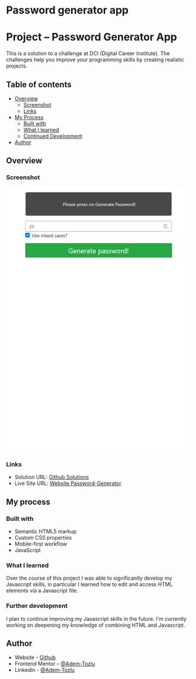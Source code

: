 # Password generator app

# Project – Password Generator App

This is a solution to a challenge at DCI (Digital Career Institute). The challenges help you improve your programming skills by creating realistic projects.

## Table of contents

- [Overview](#overview)
  - [Screenshot](#screenshot)
  - [Links](#links)
- [My Process](#my-process)
  - [Built with](#built-with)
  - [What I learned](#what-i-learned)
  - [Continued Development](#continued-development)
- [Author](#author)



## Overview

### Screenshot

![Screenshot](images/password-generator.png)

### Links

- Solution URL: [Github Solutions](https://github.com/Adem-Tozlu/Project-Password-Generator)
- Live Site URL: [Website Password-Generator](https://project-password-generator-chi.vercel.app/)

## My process

### Built with

- Semantic HTML5 markup
- Custom CSS properties
- Mobile-first workflow
- JavaScript


### What I learned


Over the course of this project I was able to significantly develop my Javascript skills, in particular I learned how to edit and access HTML elements via a Javascript file.

### Further development

I plan to continue improving my Javascript skills in the future. I'm currently working on deepening my knowledge of combining HTML and Javascript.


## Author

- Website - [Github](https://github.com/Adem-Tozlu)
- Frontend Mentor – [@Adem-Tozlu](https://www.frontendmentor.io/profile/Adem-Tozlu)
- Linkedin - [@Adem-Tozlu](https://www.linkedin.com/in/adem-tozlu-8906b52a5)

